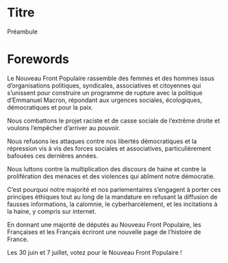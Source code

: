 # Titre
Préambule
# Forewords
Le Nouveau Front Populaire rassemble des femmes et des hommes issus d’organisations politiques, syndicales, associatives et citoyennes qui s’unissent pour construire un programme de rupture avec la politique d’Emmanuel Macron, répondant aux urgences sociales, écologiques, démocratiques et pour la paix.

Nous combattons le projet raciste et de casse sociale de l’extrême droite et voulons l’empêcher d’arriver au pouvoir.

Nous refusons les attaques contre nos libertés démocratiques et la répression vis à vis des forces sociales et associatives, particulièrement bafouées ces dernières années.

Nous luttons contre la multiplication des discours de haine et contre la prolifération des menaces et des violences qui abîment notre démocratie. 

C’est pourquoi notre majorité et nos parlementaires s’engagent à porter ces principes éthiques tout au long de la mandature en refusant la diffusion de fausses informations, la calomnie, le cyberharcèlement, et les incitations à la haine, y compris sur internet.

En donnant une majorité de députés au Nouveau Front Populaire, les Françaises et les Français écriront une nouvelle page de l’histoire de France.

Les 30 juin et 7 juillet, votez pour le Nouveau Front Populaire !